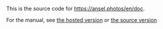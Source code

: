 This is the source code for <https://ansel.photos/en/doc>.

For the manual, see [the hosted version](https://ansel.photos/en/contribute/website) or [the source version](./content/contribute/website/index.md)
